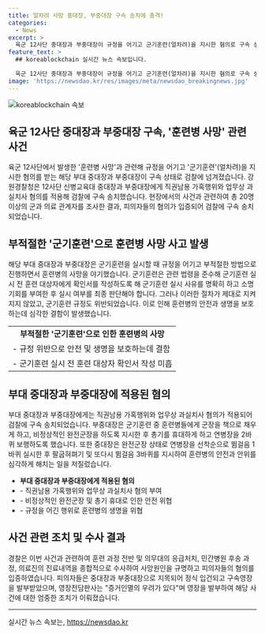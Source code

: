 ```yaml
---
title: 얼차려 사망 중대장, 부중대장 구속 송치에 충격!
categories:
  - News
excerpt: >
  육군 12사단 중대장과 부중대장이 규정을 어기고 군기훈련(얼차려)을 지시한 혐의로 구속 상태로 검찰에 넘겨졌다. 지난달 23일 군기훈련을 진행하면서 훈련병 A씨가 실신하고 사망한 사건으로, 이후 20명 이상의 군과 의료 관계자를 조사해 사망원인 규명에 노력하고 있다. 17일 나온 국립과학수사연구원 부검감정서에는 A 훈련병 사인에 대해 열사병 및 그 합병증 탓에 사망에 이르렀을 가능성이 우선 고려된다. 강원경찰청은 중대장과 부중대장을 정식 입건하고, 영장을 발부받았다.
feature_text: >
  ## koreablockchain 실시간 뉴스 속보입니다.

  육군 12사단 중대장과 부중대장이 규정을 어기고 군기훈련(얼차려)을 지시한 혐의로 구속 상태로 검찰에 넘겨졌다. 지난달 23일 군기훈련을 진행하면서 훈련병 A씨가 실신하고 사망한 사건으로, 이후 20명 이상의 군과 의료 관계자를 조사해 사망원인 규명에 노력하고 있다. 17일 나온 국립과학수사연구원 부검감정서에는 A 훈련병 사인에 대해 열사병 및 그 합병증 탓에 사망에 이르렀을 가능성이 우선 고려된다. 강원경찰청은 중대장과 부중대장을 정식 입건하고, 영장을 발부받았다.
image: 'https://newsdao.kr/res/images/meta/newsdao_breakingnews.jpg'
---
```


<p><img src="https://newsdao.kr/res/images/meta/newsdao_breakingnews.jpg" alt="koreablockchain 속보" /></p>

<h2 data-ke-size="size26">육군 12사단 중대장과 부중대장 구속, '훈련병 사망' 관련 사건</h2>

<p data-ke-size="size16">육군 12사단에서 발생한 '훈련병 사망'과 관련해 규정을 어기고 '군기훈련'(얼차려)을 지시한 혐의를 받는 해당 부대 중대장과 부중대장이 구속 상태로 검찰에 넘겨졌습니다. 강원경찰청은 12사단 신병교육대 중대장과 부중대장에게 직권남용 가혹행위와 업무상 과실치사 혐의를 적용해 검찰에 구속 송치했습니다. 현장에서의 사건과 관련하여 총 20명 이상의 군과 의료 관계자를 조사한 결과, 피의자들의 혐의가 입증되어 검찰에 구속 송치되었습니다.</p>

<h2 data-ke-size="size24">부적절한 '군기훈련'으로 훈련병 사망 사고 발생</h2>

<p data-ke-size="size16">해당 부대 중대장과 부중대장은 군기훈련을 실시할 때 규정을 어기고 부적절한 방법으로 진행하면서 훈련병의 사망을 야기했습니다. 군기훈련은 관련 법령을 준수해 군기훈련 실시 전 훈련 대상자에게 확인서를 작성하도록 해 군기훈련 실시 사유를 명확히 하고 소명 기회를 부여한 후 실시 여부를 최종 판단해야 합니다. 그러나 이러한 절차가 제대로 지켜지지 않았고, 군기훈련 규정도 위반되었습니다. 이로 인해 훈련병의 안전과 생명을 보호하는데 심각한 결함이 발생했습니다.</p>

<table>
    <tr>
        <td style="text-align: center; height: 17px;"><b>부적절한 '군기훈련'으로 인한 훈련병의 사망</b></td>
    </tr>
    <tr>
        <td style="text-align: left; height: 17px;">- 규정 위반으로 안전 및 생명을 보호하는데 결함</td>
    </tr>
    <tr>
        <td style="text-align: left; height: 17px;">- 군기훈련 실시 전 훈련 대상자 확인서 작성 미흡</td>
    </tr>
</table>

<h2 data-ke-size="size24">부대 중대장과 부중대장에 적용된 혐의</h2>

<p data-ke-size="size16">부대 중대장과 부중대장에게는 직권남용 가혹행위와 업무상 과실치사 혐의가 적용되어 검찰에 구속 송치되었습니다. 부중대장은 군기훈련 중 훈련병들에게 군장을 책으로 채우게 하고, 비정상적인 완전군장을 하도록 지시한 후 총기를 휴대하게 하고 연병장을 2바퀴 보행하도록 했습니다. 또한 중대장은 완전군장 상태로 연병장을 선착순으로 뜀걸음 1바퀴 실시한 후 팔굽혀펴기 및 또다시 뜀걸음 3바퀴를 지시하여 훈련병의 안전과 안위를 심각하게 해치는 일을 저질렀습니다.</p>

<ul>
    <li><b>부대 중대장과 부중대장에게 적용된 혐의</b></li>
    <li>- 직권남용 가혹행위와 업무상 과실치사 혐의 부여</li>
    <li>- 비정상적인 완전군장 및 총기 휴대로 인한 안전 위협</li>
    <li>- 규정을 어긴 행위로 훈련병의 생명을 위협</li>
</ul>

<h2 data-ke-size="size24">사건 관련 조치 및 수사 결과</h2>

<p data-ke-size="size16">경찰은 이번 사건과 관련하여 훈련 과정 전반 및 의무대의 응급처치, 민간병원 후송 과정, 의료진의 진료내역을 종합적으로 수사하여 사망원인을 규명하고 피의자들의 혐의를 입증하였습니다. 피의자들은 중대장과 부중대장으로 지목되어 정식 입건되고 구속영장을 발부받았으며, 영장전담판사는 "증거인멸의 우려가 있다"며 영장을 발부하여 해당 사건에 대한 엄중한 조치가 이뤄졌습니다.</p>

<p><hr></p>
실시간 뉴스 속보는, <a href="https://newsdao.kr" rel="dofollow">https://newsdao.kr</a>


